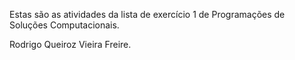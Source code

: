 Estas são as atividades da lista de exercício 1 de Programações de Soluções Computacionais.

Rodrigo Queiroz Vieira Freire.
